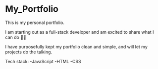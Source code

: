 # My_Portfolio

This is my personal portfolio. 

I am starting out as a full-stack developer and am excited to share what I can do 👩‍💻

I have purposefully kept my portfolio clean and simple, and will let my projects do the talking. 

Tech stack: -JavaScript
            -HTML
            -CSS
